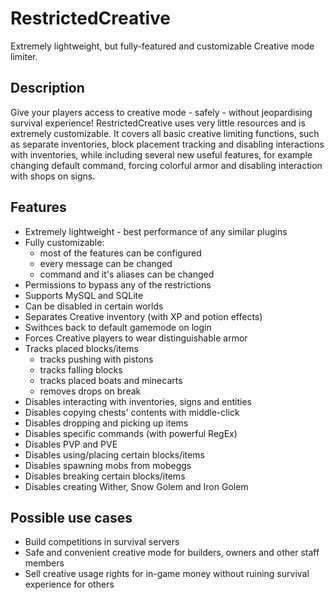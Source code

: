 # RestrictedCreative
Extremely lightweight, but fully-featured and customizable Creative mode limiter.

## Description
Give your players access to creative mode - safely - without jeopardising survival experience! RestrictedCreative uses very little resources and is extremely customizable. It covers all basic creative limiting functions, such as separate inventories, block placement tracking and disabling interactions with inventories, while including several new useful features, for example changing default command, forcing colorful armor and disabling interaction with shops on signs.

## Features
* Extremely lightweight - best performance of any similar plugins
* Fully customizable:
  * most of the features can be configured
  * every message can be changed
  * command and it's aliases can be changed
* Permissions to bypass any of the restrictions
* Supports MySQL and SQLite
* Can be disabled in certain worlds
* Separates Creative inventory (with XP and potion effects)
* Swithces back to default gamemode on login
* Forces Creative players to wear distinguishable armor 
* Tracks placed blocks/items
  * tracks pushing with pistons
  * tracks falling blocks
  * tracks placed boats and minecarts
  * removes drops on break
* Disables interacting with inventories, signs and entities
* Disables copying chests' contents with middle-click
* Disables dropping and picking up items
* Disables specific commands (with powerful RegEx)
* Disables PVP and PVE
* Disables using/placing certain blocks/items
* Disables spawning mobs from mobeggs
* Disables breaking certain blocks/items 
* Disables creating Wither, Snow Golem and Iron Golem

## Possible use cases
* Build competitions in survival servers
* Safe and convenient creative mode for builders, owners and other staff members
* Sell creative usage rights for in-game money without ruining survival experience for others
